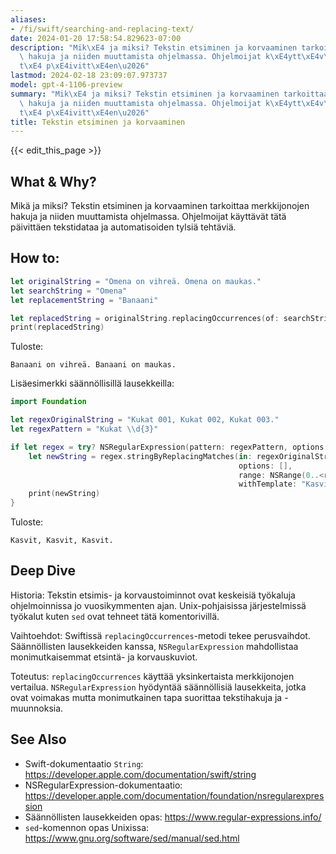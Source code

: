 ```yaml
---
aliases:
- /fi/swift/searching-and-replacing-text/
date: 2024-01-20 17:58:54.829623-07:00
description: "Mik\xE4 ja miksi? Tekstin etsiminen ja korvaaminen tarkoittaa merkkijonojen\
  \ hakuja ja niiden muuttamista ohjelmassa. Ohjelmoijat k\xE4ytt\xE4v\xE4t t\xE4\
  t\xE4 p\xE4ivitt\xE4en\u2026"
lastmod: 2024-02-18 23:09:07.973737
model: gpt-4-1106-preview
summary: "Mik\xE4 ja miksi? Tekstin etsiminen ja korvaaminen tarkoittaa merkkijonojen\
  \ hakuja ja niiden muuttamista ohjelmassa. Ohjelmoijat k\xE4ytt\xE4v\xE4t t\xE4\
  t\xE4 p\xE4ivitt\xE4en\u2026"
title: Tekstin etsiminen ja korvaaminen
---
```


{{< edit_this_page >}}

## What & Why?
Mikä ja miksi? Tekstin etsiminen ja korvaaminen tarkoittaa merkkijonojen hakuja ja niiden muuttamista ohjelmassa. Ohjelmoijat käyttävät tätä päivittäen tekstidataa ja automatisoiden tylsiä tehtäviä.

## How to:
```Swift
let originalString = "Omena on vihreä. Omena on maukas."
let searchString = "Omena"
let replacementString = "Banaani"

let replacedString = originalString.replacingOccurrences(of: searchString, with: replacementString)
print(replacedString)
```
Tuloste:
```
Banaani on vihreä. Banaani on maukas.
```

Lisäesimerkki säännöllisillä lausekkeilla:
```Swift
import Foundation

let regexOriginalString = "Kukat 001, Kukat 002, Kukat 003."
let regexPattern = "Kukat \\d{3}"

if let regex = try? NSRegularExpression(pattern: regexPattern, options: []) {
    let newString = regex.stringByReplacingMatches(in: regexOriginalString,
                                                   options: [],
                                                   range: NSRange(0..<regexOriginalString.utf16.count),
                                                   withTemplate: "Kasvit")
    print(newString)
}
```
Tuloste:
```
Kasvit, Kasvit, Kasvit.
```

## Deep Dive
Historia: Tekstin etsimis- ja korvaustoiminnot ovat keskeisiä työkaluja ohjelmoinnissa jo vuosikymmenten ajan. Unix-pohjaisissa järjestelmissä työkalut kuten `sed` ovat tehneet tätä komentorivillä.

Vaihtoehdot: Swiftissä `replacingOccurrences`-metodi tekee perusvaihdot. Säännöllisten lausekkeiden kanssa, `NSRegularExpression` mahdollistaa monimutkaisemmat etsintä- ja korvauskuviot.

Toteutus: `replacingOccurrences` käyttää yksinkertaista merkkijonojen vertailua. `NSRegularExpression` hyödyntää säännöllisiä lausekkeita, jotka ovat voimakas mutta monimutkainen tapa suorittaa tekstihakuja ja -muunnoksia.

## See Also
- Swift-dokumentaatio `String`: https://developer.apple.com/documentation/swift/string
- NSRegularExpression-dokumentaatio: https://developer.apple.com/documentation/foundation/nsregularexpression
- Säännöllisten lausekkeiden opas: https://www.regular-expressions.info/
- `sed`-komennon opas Unixissa: https://www.gnu.org/software/sed/manual/sed.html
